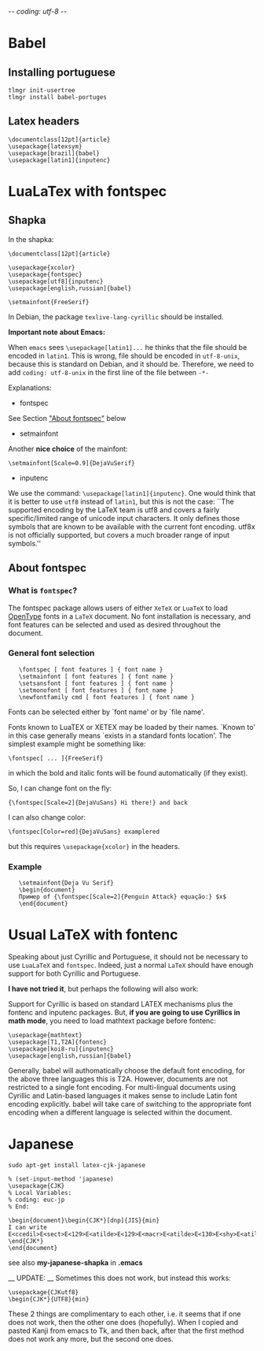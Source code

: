 -*- coding: utf-8 -*-

# Babel

## Installing portuguese

    tlmgr init-usertree
    tlmgr install babel-portuges

## Latex headers

    \documentclass[12pt]{article} 
    \usepackage{latexsym}
    \usepackage[brazil]{babel}
    \usepackage[latin1]{inputenc}


# LuaLaTex with fontspec

## Shapka

In the shapka:

    \documentclass[12pt]{article}

    \usepackage{xcolor}
    \usepackage{fontspec}
    \usepackage[utf8]{inputenc}
    \usepackage[english,russian]{babel}

    \setmainfont{FreeSerif}

In Debian, the package `texlive-lang-cyrillic` should be installed.

__Important note about Emacs:__

When `emacs` sees `\usepackage[latin1]...` he thinks that the file
should be encoded in `latin1`. This is wrong, file should be encoded
in `utf-8-unix`, because this is standard on Debian, and it should be.
Therefore, we need to add `coding: utf-8-unix` in the first line
of the file between `-*-`

Explanations:

* fontspec

See Section ["About fontspec"](#about-fontspec) below

* setmainfont

Another __nice choice__ of the mainfont:

    \setmainfont[Scale=0.9]{DejaVuSerif}

* inputenc

We use the command: `\usepackage[latin1]{inputenc}`. One would think that
it is better to use `utf8` instead of `latin1`, but this is not the
case: \`\`The supported encoding by the LaTeX team is utf8 and covers a fairly
specific/limited range of unicode input characters. It only defines those
symbols that are known to be available with the current font
encoding. utf8x is not officially supported, but covers a much broader
range of input symbols.''

## About fontspec

### What is `fontspec`?

The fontspec package allows users of either `XeTeX` or `LuaTeX` to load [OpenType](http://en.wikipedia.org/wiki/OpenType)
fonts in a `LaTeX` document. No font installation is necessary, and font features can 
be selected and used as desired throughout the document.

### General font selection

       \fontspec [ font features ] { font name }
       \setmainfont [ font features ] { font name }
       \setsansfont [ font features ] { font name }
       \setmonofont [ font features ] { font name }
       \newfontfamily cmd [ font features ] { font name }

Fonts can be selected either by \`font name' or by \`file name'.

Fonts known to LuaTEX or XETEX may be loaded by their names. \`Known to' in this
case generally means \`exists in a standard fonts location'. The simplest example might be something like:

    \fontspec[ ... ]{FreeSerif}

in which the bold and italic fonts will be found automatically (if they exist).

So, I can change font on the fly:

    {\fontspec[Scale=2]{DejaVuSans} Hi there!} and back

I can also change color:

    \fontspec[Color=red]{DejaVuSans} examplered

but this requires `\usepackage{xcolor}` in the headers. 

### Example

       \setmainfont{Deja Vu Serif}
       \begin{document} 
       Пример of {\fontspec[Scale=2]{Penguin Attack} equação:} $x$
       \end{document}

# Usual LaTeX with fontenc

Speaking about just Cyrillic and Portuguese, it should not be necessary to
use `LuaLaTeX` and `fontspec`. Indeed, just a normal `LaTeX` should have
enough support for both Cyrillic and Portuguese.

__I have not tried it__, but perhaps the following will also work:

Support for Cyrillic is based on standard LATEX mechanisms plus the
fontenc and inputenc packages. But, __if you are going to use Cyrillics in math mode__, 
you need to load mathtext package before fontenc:

    \usepackage{mathtext}
    \usepackage[T1,T2A]{fontenc}
    \usepackage[koi8-ru]{inputenc}
    \usepackage[english,russian]{babel}

Generally, babel will authomatically choose the default font encoding, for
the above three languages this is T2A. However, documents are not restricted
to a single font encoding. For multi-lingual documents using Cyrillic and
Latin-based languages it makes sense to include Latin font encoding explicitly.
babel will take care of switching to the appropriate font encoding when a
different language is selected within the document.

# Japanese

    sudo apt-get install latex-cjk-japanese
    
    % (set-input-method 'japanese)
    \usepackage{CJK}
    % Local Variables:
    % coding: euc-jp
    % End:
    
    \begin{document}\begin{CJK*}[dnp]{JIS}{min}
    I can write
    E<ccedil>E<sect>E<129>E<atilde>E<129>E<macr>E<atilde>E<130>E<shy>E<atilde>E<131>E<copy>E<atilde>E<131>E<sup3>E<atilde>E<129>E<sect>E<atilde>E<129>E<153>
    \end{CJK*}
    \end{document}

see also __my-japanese-shapka__ in __.emacs__

__ UPDATE: __ Sometimes this does not work, but instead this works:

    \usepackage{CJKutf8}
    \begin{CJK*}{UTF8}{min}

These 2 things are complimentary to each other, i.e. it seems
that if one does not work, then the other one does (hopefully).
When I copied and pasted  Kanji from emacs to Tk, and then back,
after that the first method does not work any more, but the
second one does.


